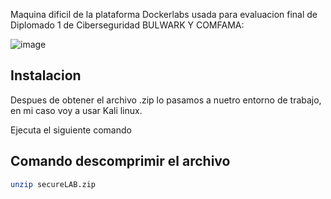 Maquina dificil de la plataforma Dockerlabs usada para evaluacion final de Diplomado 1 de Ciberseguridad BULWARK Y COMFAMA:

![image](https://github.com/user-attachments/assets/1afad8f1-e881-4eae-8ce2-450bd56d82d7)

## Instalacion
Despues de obtener el archivo .zip lo pasamos a nuetro entorno de trabajo, en mi caso voy a usar Kali linux.

Ejecuta el siguiente comando
## Comando descomprimir el archivo
```bash
unzip secureLAB.zip


